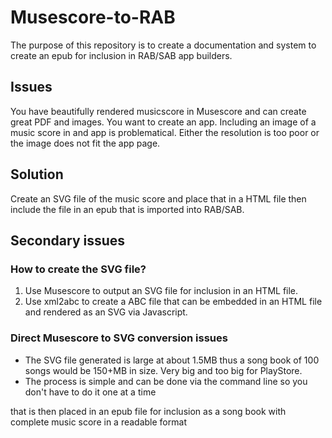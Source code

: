 # Musescore-to-RAB

The purpose of this repository is to create a documentation and system to create an epub for inclusion in RAB/SAB app builders.

## Issues

You have beautifully rendered musicscore in Musescore and can create great PDF and images. You want to create an app. Including an image of a music score in and app is problematical. Either the resolution is too poor or the image does not fit the app page.

## Solution

Create an SVG file of the music score and place that in a HTML file then include the file in an epub that is imported into RAB/SAB.

## Secondary issues

### How to create the SVG file?

1. Use Musescore to output an SVG file for inclusion in an HTML file.
2. Use xml2abc to create a ABC file that can be embedded in an HTML file and rendered as an SVG via Javascript.

### Direct Musescore to SVG conversion issues
- The SVG file generated is large at about 1.5MB thus a song book of 100 songs would be 150+MB in size. Very big and too big for PlayStore.
- The process is simple and can be done via the command line so you don't have to do it one at a time



that is then placed in an epub file for inclusion as a song book with complete music score in a readable format
